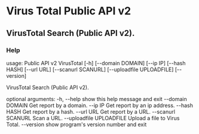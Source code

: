 # Virus Total Public API v2

## VirusTotal Search (Public API v2).

### Help

usage: Public API v2 VirusTotal [-h] [--domain DOMAIN] [--ip IP] [--hash HASH]
                                [--url URL] [--scanurl SCANURL]
                                [--uploadfile UPLOADFILE] [--version]

VirusTotal Search (Public API v2).

optional arguments:
  -h, --help            show this help message and exit
  --domain DOMAIN       Get report by a domain.
  --ip IP               Get report by an ip address.
  --hash HASH           Get report by a hash.
  --url URL             Get report by a URL.
  --scanurl SCANURL     Scan a URL.
  --uploadfile UPLOADFILE
                        Upload a file to Virus Total.
  --version             show program's version number and exit

